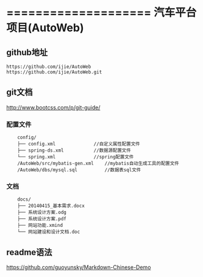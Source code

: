 ====================
汽车平台项目(AutoWeb)
====================

github地址
--------------------
    https://github.com/ijie/AutoWeb
    https://github.com/ijie/AutoWeb.git
    
git文档
-------------------
http://www.bootcss.com/p/git-guide/
    
### 配置文件
		config/
		├── config.xml				//自定义属性配置文件
		├── spring-ds.xml			//数据源配置文件
		└── spring.xml				//spring配置文件
		/AutoWeb/src/mybatis-gen.xml	//mybatis自动生成工具的配置文件
		/AutoWeb/dbs/mysql.sql			//数据表sql文件

### 文档
		docs/
		├── 20140415_基本需求.docx
		├── 系统设计方案.odg
		├── 系统设计方案.pdf
		├── 网站功能.xmind
		└── 网站建设和设计文档.doc
		
readme语法
-----------------
https://github.com/guoyunsky/Markdown-Chinese-Demo
